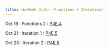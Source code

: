 ```yaml
---
title: <b>Week 3</b> (Functions + Iteration)
---
```


Oct 19
: Functions 2
  : [P4E.4](#)

Oct 21
: Iteration 1
  : [P4E.5](#)

Oct 23
: Iteration 2
  : [P4E.5](#)
